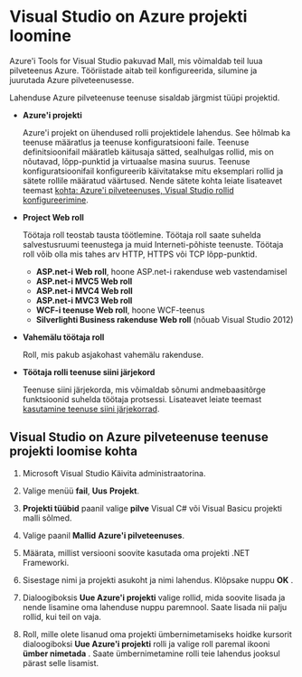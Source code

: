 <properties
   pageTitle="Visual Studio on Azure projekti loomine | Microsoft Azure'i"
   description="Visual Studio on Azure projekti loomine"
   services="visual-studio-online"
   documentationCenter="na"
   authors="TomArcher"
   manager="douge"
   editor="" />
<tags
   ms.service="multiple"
   ms.devlang="multiple"
   ms.topic="article"
   ms.tgt_pltfrm="na"
   ms.workload="na"
   ms.date="08/15/2016"
   ms.author="tarcher" />

# <a name="creating-an-azure-project-with-visual-studio"></a>Visual Studio on Azure projekti loomine

Azure'i Tools for Visual Studio pakuvad Mall, mis võimaldab teil luua pilveteenus Azure. Tööriistade aitab teil konfigureerida, silumine ja juurutada Azure pilveteenusesse.

Lahenduse Azure pilveteenuse teenuse sisaldab järgmist tüüpi projektid.

- **Azure'i projekti**

    Azure'i projekt on ühendused rolli projektidele lahendus. See hõlmab ka teenuse määratlus ja teenuse konfiguratsiooni faile. Teenuse definitsioonifail määratleb käitusaja sätted, sealhulgas rollid, mis on nõutavad, lõpp-punktid ja virtuaalse masina suurus. Teenuse konfiguratsioonifail konfigureerib käivitatakse mitu eksemplari rollid ja sätete rollile määratud väärtused. Nende sätete kohta leiate lisateavet teemast [kohta: Azure'i pilveteenuses, Visual Studio rollid konfigureerimine](vs-azure-tools-configure-roles-for-cloud-service.md).

- **Project Web roll**

    Töötaja roll teostab tausta töötlemine. Töötaja roll saate suhelda salvestusruumi teenustega ja muid Interneti-põhiste teenuste. Töötaja roll võib olla mis tahes arv HTTP, HTTPS või TCP lõpp-punktid.

    - **ASP.net-i Web roll**, hoone ASP.net-i rakenduse web vastendamisel
    - **ASP.net-i MVC5 Web roll**
    - **ASP.net-i MVC4 Web roll**
    - **ASP.net-i MVC3 Web roll**
    - **WCF-i teenuse Web roll**, hoone WCF-teenus
    - **Silverlighti Business rakenduse Web roll** (nõuab Visual Studio 2012)

- **Vahemälu töötaja roll**

    Roll, mis pakub asjakohast vahemälu rakenduse.

- **Töötaja rolli teenuse siini järjekord**

    Teenuse siini järjekorda, mis võimaldab sõnumi andmebaasitõrge funktsioonid suhelda töötaja protsessi. Lisateavet leiate teemast [kasutamine teenuse siini järjekorrad](http://go.microsoft.com/fwlink/?LinkId=260560).

## <a name="to-create-an-azure-cloud-service-project-in-visual-studio"></a>Visual Studio on Azure pilveteenuse teenuse projekti loomise kohta

1. Microsoft Visual Studio Käivita administraatorina.

1. Valige menüü **fail**, **Uus** **Projekt**.

1. **Projekti tüübid** paanil valige **pilve** Visual C# või Visual Basicu projekti malli sõlmed.

1. Valige paanil **Mallid** **Azure'i pilveteenuses**.

1. Määrata, millist versiooni soovite kasutada oma projekti .NET Frameworki.

1. Sisestage nimi ja projekti asukoht ja nimi lahendus. Klõpsake nuppu **OK** .

1. Dialoogiboksis **Uue Azure'i projekti** valige rollid, mida soovite lisada ja nende lisamine oma lahenduse nuppu paremnool. Saate lisada nii palju rollid, kui teil on vaja.

1. Roll, mille olete lisanud oma projekti ümbernimetamiseks hoidke kursorit dialoogiboksi **Uue Azure'i projekti** rolli ja valige roll paremal ikooni **ümber nimetada** . Saate ümbernimetamine rolli teie lahendus jooksul pärast selle lisamist.
